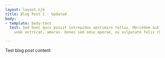 ```yaml
---
layout: layout.njk
title: Blog Post 1 - Updated
body:
- template: body-text
  text: Sed haec quis possit intrepidus aestimare tellus. Mercedem aut nummos unde
    unde extricat, amaras. Donec sed odio operae, eu vulputate felis rhoncus.

---
```

Test blog post content